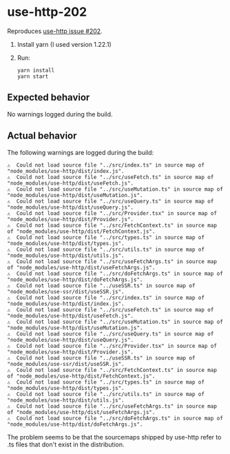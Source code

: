 # use-http-202
Reproduces [use-http issue #202](https://github.com/alex-cory/use-http/issues/202).

1. Install yarn (I used version 1.22.1)
2. Run:

       yarn install
       yarn start

## Expected behavior
No warnings logged during the build.

## Actual behavior
The following warnings are logged during the build:

```
⚠️  Could not load source file "../src/index.ts" in source map of "node_modules/use-http/dist/index.js".
⚠️  Could not load source file "../src/useFetch.ts" in source map of "node_modules/use-http/dist/useFetch.js".
⚠️  Could not load source file "../src/useMutation.ts" in source map of "node_modules/use-http/dist/useMutation.js".
⚠️  Could not load source file "../src/useQuery.ts" in source map of "node_modules/use-http/dist/useQuery.js".
⚠️  Could not load source file "../src/Provider.tsx" in source map of "node_modules/use-http/dist/Provider.js".
⚠️  Could not load source file "../src/FetchContext.ts" in source map of "node_modules/use-http/dist/FetchContext.js".
⚠️  Could not load source file "../src/types.ts" in source map of "node_modules/use-http/dist/types.js".
⚠️  Could not load source file "../src/utils.ts" in source map of "node_modules/use-http/dist/utils.js".
⚠️  Could not load source file "../src/useFetchArgs.ts" in source map of "node_modules/use-http/dist/useFetchArgs.js".
⚠️  Could not load source file "../src/doFetchArgs.ts" in source map of "node_modules/use-http/dist/doFetchArgs.js".
⚠️  Could not load source file "../useSSR.ts" in source map of "node_modules/use-ssr/dist/useSSR.js".
⚠️  Could not load source file "../src/index.ts" in source map of "node_modules/use-http/dist/index.js".
⚠️  Could not load source file "../src/useFetch.ts" in source map of "node_modules/use-http/dist/useFetch.js".
⚠️  Could not load source file "../src/useMutation.ts" in source map of "node_modules/use-http/dist/useMutation.js".
⚠️  Could not load source file "../src/useQuery.ts" in source map of "node_modules/use-http/dist/useQuery.js".
⚠️  Could not load source file "../src/Provider.tsx" in source map of "node_modules/use-http/dist/Provider.js".
⚠️  Could not load source file "../useSSR.ts" in source map of "node_modules/use-ssr/dist/useSSR.js".
⚠️  Could not load source file "../src/FetchContext.ts" in source map of "node_modules/use-http/dist/FetchContext.js".
⚠️  Could not load source file "../src/types.ts" in source map of "node_modules/use-http/dist/types.js".
⚠️  Could not load source file "../src/utils.ts" in source map of "node_modules/use-http/dist/utils.js".
⚠️  Could not load source file "../src/useFetchArgs.ts" in source map of "node_modules/use-http/dist/useFetchArgs.js".
⚠️  Could not load source file "../src/doFetchArgs.ts" in source map of "node_modules/use-http/dist/doFetchArgs.js".
```

The problem seems to be that the sourcemaps shipped by use-http refer to .ts files 
that don't exist in the distribution.
